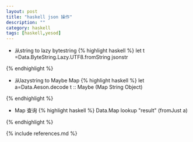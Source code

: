 ```yaml
---
layout: post
title: "haskell json 操作"
description: ""
category: haskell
tags: [haskell,yesod]
---
```

* 从string to lazy bytestring
{% highlight haskell %}
  let t =Data.ByteString.Lazy.UTF8.fromString jsonstr

{% endhighlight %}
* 从lazystring to Maybe Map
{% highlight haskell %}
let a=Data.Aeson.decode t :: Maybe (Map String Object)

{% endhighlight %}

* Map 查询
{% highlight haskell %}
Data.Map lookup "result" (fromJust a)

{% endhighlight %}


{% include references.md %}
